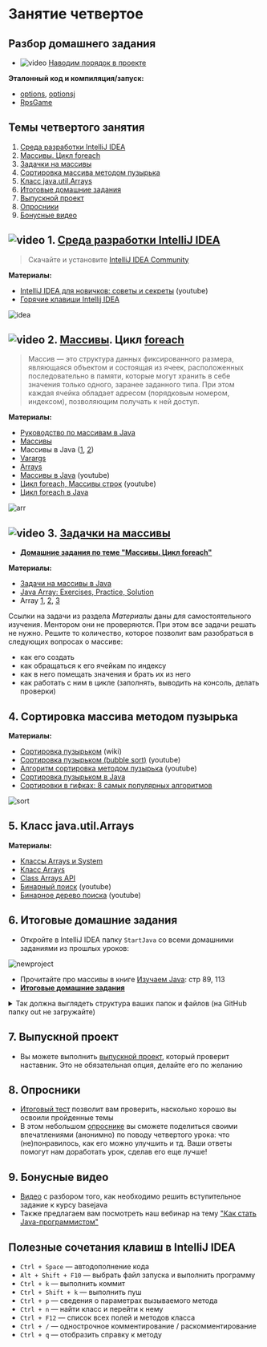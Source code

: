 # Занятие четвертое

## Разбор домашнего задания
- ![video](https://user-images.githubusercontent.com/29703461/81983788-359a6c80-9634-11ea-9b47-09a56fd3d999.png) [Наводим порядок в проекте](https://drive.google.com/file/d/1IYfWYTgZnuJM80OkyWC7Ydpa8cgmfZOt/view?usp=sharing)

**Эталонный код и компиляция/запуск:**
- [options](https://drive.google.com/file/d/13ly63_-8cK83s1Ps7Eq8UdY6uprQ0PDU/view?usp=sharing), [optionsj](https://drive.google.com/file/d/1EhhYPhLoLxyGuWiy2xjsCHA7LkrM2L20/view?usp=sharing)
- [RpsGame](https://drive.google.com/file/d/1mmB7fV8Uo4MHC4g0WOtEED-uDsMth94x/view?usp=sharing)

## Темы четвертого занятия
1. [Среда разработки IntelliJ IDEA](#1)
1. [Массивы. Цикл foreach](#2)
1. [Задачки на массивы](#3)
1. [Сортировка массива методом пузырька](#4)
1. [Класс java.util.Arrays](#5)
1. [Итоговые домашние задания](#6)
1. [Выпускной проект](#7)
3. [Опросники](#8)
4. [Бонусные видео](#9)

## ![video](https://user-images.githubusercontent.com/29703461/81982928-d556fb00-9632-11ea-9794-ea198832d674.png) <a name="1">1. [Среда разработки IntelliJ IDEA](https://drive.google.com/file/d/1EztSgbHW7rOMqFdIQU2gfV9DVn9zQ7q0/view?usp=sharing)</a>
> Скачайте и установите [IntelliJ IDEA Community](http://www.jetbrains.com/idea/download/index.html)

**Материалы:**
- [IntelliJ IDEA для новичков: советы и секреты](https://www.youtube.com/watch?v=mcvnjaLqVWQ) (youtube)
- [Горячие клавиши Intellij IDEA](https://devcolibri.com/горячие-клавиши-intellij-idea)

![idea](https://user-images.githubusercontent.com/29703461/165950777-7fbb404c-4cca-41c4-8c51-6a7700b5c838.png)

## ![video](https://user-images.githubusercontent.com/29703461/81982928-d556fb00-9632-11ea-9794-ea198832d674.png) <a name="2">2. [Массивы](https://drive.google.com/file/d/11hTa-7sbV2R7YKNmfE4qZ_4DBtIwUKwJ/view?usp=sharing). Цикл [foreach](https://drive.google.com/open?id=1ZvCrFOKiIV01ZO1yGtDsuFRNg3YksfqU)</a>
> Массив — это структура данных фиксированного размера, являющаяся объектом и состоящая из ячеек, расположенных последовательно в памяти, которые могут хранить в себе значения только одного, заранее заданного типа. При этом каждая ячейка обладает адресом (порядковым номером, индексом), позволяющим получать к ней доступ.

**Материалы:**
- [Руководство по массивам в Java](https://topjava.ru/blog/rukovodstvo-po-massivam-v-java-ch1)
- [Массивы](http://developer.alexanderklimov.ru/android/java/array.php)
- Массивы в Java ([1](http://www.skipy.ru/technics/arrays.html), [2](https://vertex-academy.com/tutorials/ru/massivy-v-java/))
- [Varargs](https://topjava.ru/blog/rukovodstvo-po-massivam-v-java-varargs)
- [Arrays](https://docs.oracle.com/javase/tutorial/java/nutsandbolts/arrays.html)
- [Массивы в Java](https://www.youtube.com/watch?v=li86TEAEhYM) (youtube)
- [Цикл foreach, Массивы строк](https://www.youtube.com/watch?v=8AD55r64yNw) (youtube)
- [Цикл foreach в Java](https://pr0java.blogspot.com/2015/04/for-foreach.html)

![arr](https://user-images.githubusercontent.com/29703461/40573705-dd7d8a52-60cd-11e8-8213-7f79b0c56f24.png)

## ![video](https://user-images.githubusercontent.com/29703461/81982928-d556fb00-9632-11ea-9794-ea198832d674.png) <a name="3">3. [Задачки на массивы](https://drive.google.com/file/d/1Bp7evzvvumsISUp0DHXBekH0iDOflkvB/view?usp=sharing)</a>

- **[Домашние задания по теме "Массивы. Цикл foreach"](https://docs.google.com/document/d/1pDPnaFHxf5QDrO7_lCjncmyGuAfjV6bhmhhn-eh7fMg/edit?usp=sharing)**

**Материалы:**
 - [Задачи на массивы в Java](http://taskcode.ru/array)
 - [Java Array: Exercises, Practice, Solution](https://www.w3resource.com/java-exercises/array/index.php)
 - Array [1](http://codingbat.com/java/Array-1), [2](http://codingbat.com/java/Array-2), [3](http://codingbat.com/java/Array-3)

Ссылки на задачи из раздела *Материалы* даны для самостоятельного изучения. Ментором они не проверяются. При этом все задачи решать не нужно. Решите то количество, которое позволит вам разобраться в следующих вопросах о массиве:
- как его создать
- как обращаться к его ячейкам по индексу
- как в него помещать значения и брать их из него
- как работать с ним в цикле (заполнять, выводить на консоль, делать проверки)
 
## <a name="4">4. Сортировка массива методом пузырька</a>

**Материалы:**
- [Сортировка пузырьком](https://ru.wikipedia.org/wiki/Сортировка_пузырьком) (wiki)
- [Cортировка пузырьком (bubble sort)](https://www.youtube.com/watch?v=oqpICiM165I) (youtube)
- [Алгоритм сортировка методом пузырька](https://www.youtube.com/watch?v=5JMInXAtnQg) (youtube)
- [Сортировка пузырьком в Java](https://nicholasgribanov.name/legendarnaya-sortirovka-puzyrkom/)
- [Сортировки в гифках: 8 самых популярных алгоритмов](https://proglib.io/p/sort-gif)

![sort](https://user-images.githubusercontent.com/29703461/40580205-cc8a3554-6142-11e8-9776-e3e20817fd5b.gif)

## <a name="5">5. Класс java.util.Arrays</a>

**Материалы:**
- [Классы Arrays и System](https://topjava.ru/blog/rukovodstvo-po-massivam-v-java-ch3)
- [Класс Arrays](http://developer.alexanderklimov.ru/android/java/array.php#arrays)
- [Class Arrays API](https://docs.oracle.com/en/java/javase/19/docs/api/java.base/java/util/Arrays.html)
- [Бинарный поиск](https://youtu.be/SW_UCzFO7X0?t=16m44s) (youtube)
- [Бинарное дерево поиска](https://youtu.be/HBMlhZAOhoI) (youtube)

## <a name="6">6. Итоговые домашние задания</a>

- Откройте в IntelliJ IDEA папку `StartJava` со всеми домашними заданиями из прошлых уроков:

![newproject](https://github.com/ichimax/startjava/assets/29703461/550d60ce-6a91-4427-ba87-751ba98ce4ce)

- Прочитайте про массивы в книге [Изучаем Java](https://www.ozon.ru/context/detail/id/7821666/): стр 89, 113
- **[Итоговые домашние задания](https://docs.google.com/document/d/1kyGSmbDsisgg94xpfcRjUKKY8DQErE0_tiZSP8-buIU/edit?usp=sharing)**
<details>
<summary>Так должна выглядеть структура ваших папок и файлов (на GitHub папку out не загружайте)</summary>
 
![tree4](https://github.com/ichimax/startjava/assets/29703461/08566887-d292-44c2-a9dd-f5d405f4b9ec)
</details>

## 7. <a name="7">Выпускной проект</a>
- Вы можете выполнить [выпускной проект](https://docs.google.com/document/d/1IAiDJmSAD86P-xTp3kOs-tFFuDQViXRewI-vpk1nT3g/edit?usp=sharing), который проверит наставник. Это не обязательная опция, делайте его по желанию

## 8. <a name="8">Опросники</a>
- [Итоговый тест](https://forms.gle/gqgWh3wh1WbWKBWx7) позволит вам проверить, насколько хорошо вы освоили пройденные темы
- В этом небольшом [опроснике](https://forms.gle/ykP2B4KsbLzMxEh6A) вы сможете поделиться своими впечатлениями (анонимно) по поводу четвертого урока: что (не)понравилось, как его можно улучшить и тд. Ваши ответы помогут нам доработать урок, сделав его еще лучше!
  
## 9. <a name="9">Бонусные видео</a>
- [Видео](https://drive.google.com/file/d/1W9AtOE3yvDCOOZxmHSw4lGpFiFVYJB8_/view?usp=sharing) с разбором того, как необходимо решить вступительное задание к курсу basejava
- Также предлагаем вам посмотреть наш вебинар на тему ["Как стать Java-программистом"](https://vk.com/wall-18505771_829)

## Полезные сочетания клавиш в IntelliJ IDEA
- `Ctrl + Space` — автодополнение кода
- `Alt + Shift + F10`	— выбрать файл запуска и выполнить программу
- `Ctrl + k` — выполнить коммит
- `Ctrl + Shift + k` — выполнить пуш
- `Ctrl + p` — сведения о параметрах вызываемого метода
- `Ctrl + n` — найти класс и перейти к нему
- `Ctrl + F12` — список всех полей и методов класса
- `Ctrl + /` — однострочное комментирование / раскомментирование
- `Ctrl + q` — отобразить справку к методу
